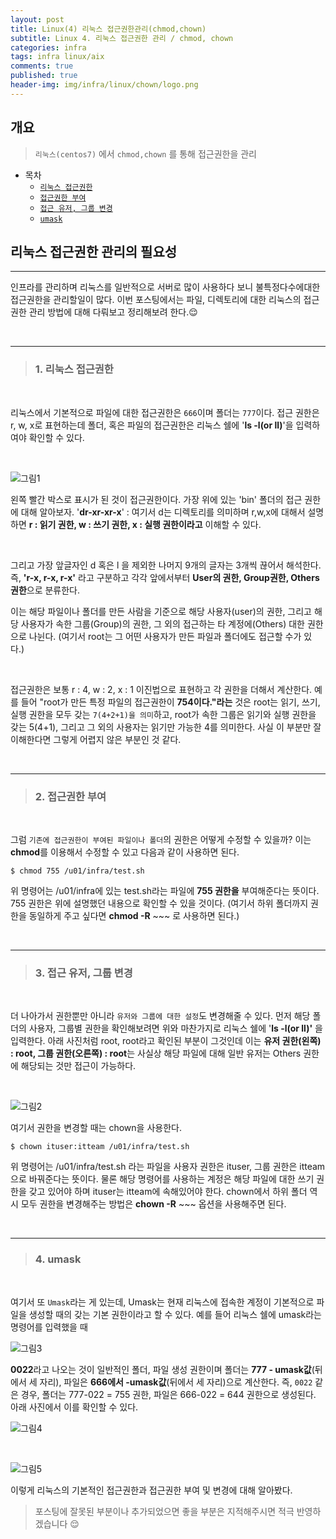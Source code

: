 ```yaml
---
layout: post
title: Linux(4) 리눅스 접근권한관리(chmod,chown)
subtitle: Linux 4. 리눅스 접근권한 관리 / chmod, chown
categories: infra
tags: infra linux/aix
comments: true
published: true
header-img: img/infra/linux/chown/logo.png
---
```


## 개요
> `리눅스(centos7)` 에서 `chmod,chown` 를 통해 접근권한을 관리
  
- 목차
	- [`리눅스 접근권한`](#**1\.-리눅스-접근권한**)
	- [`접근권한 부여`](#**2\.-접근권한-부여**)
	- [`접근 유저, 그룹 변경`](#**3\.-접근-유저,-그룹-변경**)
	- [`umask`](#**4\.-umask**)
  
## 리눅스 접근권한 관리의 필요성
---
인프라를 관리하며 리눅스를 일반적으로 서버로 많이 사용하다 보니 불특정다수에대한 접근권한을 관리할일이 많다. 이번 포스팅에서는 파일, 디렉토리에 대한 리눅스의 접근권한 관리 방법에 대해 다뤄보고 정리해보려 한다.😌

<br>




---

> ### **1\. 리눅스 접근권한**

<br>

리눅스에서 기본적으로 파일에 대한 접근권한은 `666`이며 폴더는 `777`이다. 접근 권한은 r, w, x로 표현하는데 폴더, 혹은 파일의 접근권한은 리눅스 쉘에 '**ls -l(or ll)**'을 입력하여야 확인할 수 있다.

<br>

![그림1](https://cdn.jsdelivr.net/gh/zunoxi/zunoxi.github.io/assets/img/infra/linux/chown/1.png)

왼쪽 빨간 박스로 표시가 된 것이 접근권한이다. 가장 위에 있는 'bin' 폴더의 접근 권한에 대해 알아보자. '**dr-xr-xr-x**' : 여기서 d는 디렉토리를 의미하며 r,w,x에 대해서 설명하면 **r : 읽기 권한, w : 쓰기 권한, x : 실행 권한이라고** 이해할 수 있다.

<br>

그리고 가장 앞글자인 d 혹은 l 을 제외한 나머지 9개의 글자는 3개씩 끊어서 해석한다. 즉, **'r-x, r-x, r-x'** 라고 구분하고 각각 앞에서부터 **User의 권한, Group권한, Others 권한**으로 분류한다.

이는 해당 파일이나 폴더를 만든 사람을 기준으로 해당 사용자(user)의 권한, 그리고 해당 사용자가 속한 그룹(Group)의 권한, 그 외의 접근하는 타 계정에(Others) 대한 권한으로 나뉜다. (여기서 root는 그 어떤 사용자가 만든 파일과 폴더에도 접근할 수가 있다.)

<br>

접근권한은 보통 r : 4, w : 2, x : 1 이진법으로 표현하고 각 권한을 더해서 계산한다. 예를 들어 "root가 만든 특정 파일의 접근권한이 **754이다."라는** 것은 root는 읽기, 쓰기, 실행 권한을 모두 갖는 `7(4+2+1)을 의미`하고, root가 속한 그룹은 읽기와 실행 권한을 갖는 5(4+1), 그리고 그 외의 사용자는 읽기만 가능한 4를 의미한다. 사실 이 부분만 잘 이해한다면 그렇게 어렵지 않은 부분인 것 같다.

<br>

---

> ### **2\. 접근권한 부여**

<br>

그럼 `기존에 접근권한이 부여된 파일이나 폴더`의 권한은 어떻게 수정할 수 있을까? 이는 **chmod**를 이용해서 수정할 수 있고 다음과 같이 사용하면 된다.

```
$ chmod 755 /u01/infra/test.sh
```

위 명령어는 /u01/infra에 있는 test.sh라는 파일에 **755 권한을** 부여해준다는 뜻이다. 755 권한은 위에 설명했던 내용으로 확인할 수 있을 것이다. (여기서 하위 폴더까지 권한을 동일하게 주고 싶다면 **chmod -R** ~~~ 로 사용하면 된다.)

<br>

---

> ### **3\. 접근 유저, 그룹 변경**

<br>

더 나아가서 권한뿐만 아니라 `유저와 그룹에 대한 설정`도 변경해줄 수 있다. 먼저 해당 폴더의 사용자, 그룹별 권한을 확인해보려면 위와 마찬가지로 리눅스 쉘에 '**ls -l(or ll)'** 을 입력한다. 아래 사진처럼 root, root라고 확인된 부분이 그것인데 이는 **유저 권한(왼쪽) : root, 그룹 권한(오른쪽) : root**는 사실상 해당 파일에 대해 일반 유저는 Others 권한에 해당되는 것만 접근이 가능하다.

<br>

![그림2](https://cdn.jsdelivr.net/gh/zunoxi/zunoxi.github.io/assets/img/infra/linux/chown/2.png)

여기서 권한을 변경할 때는 chown을 사용한다.

```
$ chown ituser:itteam /u01/infra/test.sh
```

위 명령어는 /u01/infra/test.sh 라는 파일을 사용자 권한은 ituser, 그룹 권한은 itteam으로 바꿔준다는 뜻이다. 물론 해당 명령어를 사용하는 계정은 해당 파일에 대한 쓰기 권한을 갖고 있어야 하며 ituser는 itteam에 속해있어야 한다. chown에서 하위 폴더 역시 모두 권한을 변경해주는 방법은 **chown -R** ~~~ 옵션을 사용해주면 된다.

<br>

---

> ### **4\. umask**

<br>

여기서 또 `Umask`라는 게 있는데, Umask는 현재 리눅스에 접속한 계정이 기본적으로 파일을 생성할 때의 갖는 기본 권한이라고 할 수 있다. 예를 들어 리눅스 쉘에 umask라는 명령어를 입력했을 때 

![그림3](https://cdn.jsdelivr.net/gh/zunoxi/zunoxi.github.io/assets/img/infra/linux/chown/3.png)

**0022**라고 나오는 것이 일반적인 폴더, 파일 생성 권한이며 폴더는 **777 - umask값**(뒤에서 세 자리), 파일은 **666에서 -umask값**(뒤에서 세 자리)으로 계산한다. 즉, `0022` 같은 경우, 폴더는 777-022 = 755 권한, 파일은 666-022 = 644 권한으로 생성된다. 아래 사진에서 이를 확인할 수 있다. 

![그림4](https://cdn.jsdelivr.net/gh/zunoxi/zunoxi.github.io/assets/img/infra/linux/chown/4.png)

<br>

![그림5](https://cdn.jsdelivr.net/gh/zunoxi/zunoxi.github.io/assets/img/infra/linux/chown/5.png)

이렇게 리눅스의 기본적인 접근권한과 접근권한 부여 및 변경에 대해 알아봤다.

> 포스팅에 잘못된 부분이나 추가되었으면 좋을 부분은 지적해주시면 적극 반영하겠습니다 😌


